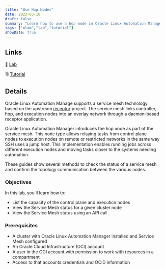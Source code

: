 ```yaml
---
title: "Use Hop Nodes"
date: 2023-03-10
draft: false
summary: "Learn how to use a hop node in Oracle Linux Automation Manager."
tags: ["olam","lab","tutorial"]
showDate: true
---
```


## Links

:crescent_moon: [Lab](https://luna.oracle.com/lab/c4780f15-bd17-468d-9133-3eba9bc0ff2a)

:spiral_notepad: [Tutorial](https://docs.oracle.com/en/learn/olam-hop-node)

## Details

Oracle Linux Automation Manage supports a service mesh technology based on the upstream [receptor](https://receptor.readthedocs.io/en/latest/) project. The service mesh links controller, hop, and execution nodes into an overlay network through a daemon-based receptor application.

Oracle Linux Automation Manager introduces the hop node as part of the service mesh. This node type allows relaying tasks from control plane nodes to execution nodes on remote or restricted networks in the same way SSH uses a jump host. This implementation enables running jobs across different execution nodes and moving tasks closer to the systems needing automation.

These guides show several methods to check the status of a service mesh and confirm the topology communication between the various nodes.

### Objectives

In this lab, you'll learn how to:

  - List the capacity of the control plane and execution nodes
  - View the Service Mesh status for a given cluster node
  - View the Service Mesh status using an API call

### Prerequisites

  - A cluster with Oracle Linux Automation Manager installed and Service Mesh configured
  - An Oracle Cloud Infrastructure (OCI) account
  - A user in the OCI account with permission to work with resources in a compartment
  - Access to that accounts credentials and OCID information

